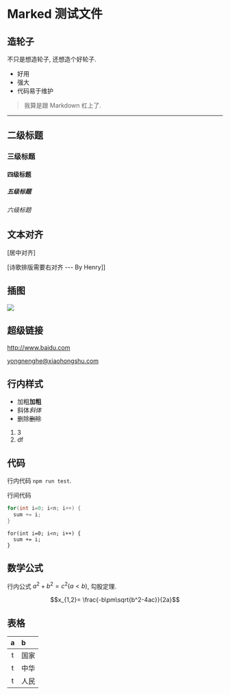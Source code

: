 # Marked 测试文件

## 造轮子

不只是想造轮子,
还想造个好轮子.

- 好用
- 强大
- 代码易于维护


> 我算是跟 Markdown 杠上了.

---

## 二级标题

### 三级标题

#### 四级标题

##### 五级标题

###### 六级标题

## 文本对齐

[居中对齐]

[诗歌排版需要右对齐
--- By Henry]]

## 插图

![](https://pic-gino-prod.oss-cn-qingdao.aliyuncs.com/henry/20210721110100989-2021-07-21_11-00-10.png)

## 超级链接

<http://www.baidu.com>

<yongnenghe@xiaohongshu.com>

## 行内样式

- 加粗**加粗**
- 斜体*斜体*
- 删除~~删除~~


1. 3
3. df

## 代码

行内代码 `npm run test`.

行间代码

```c
for(int i=0; i<n; i++) {
  sum += i;
}
```

```
for(int i=0; i<n; i++) {
  sum += i;
}
```

## 数学公式

行内公式 $a^2+b^2=c^2 (a<b)$, 勾股定理.

$$x_{1,2}=
\frac{-b\pm\sqrt{b^2-4ac}}{2a}$$

## 表格

| a | b |
|:-:|:-|
| t | 国家 |
| t | 中华 |
| t | 人民 |
